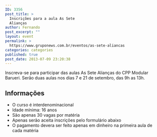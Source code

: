 ```yaml
---
ID: 3356
post_title: >
  Inscrições para a aula As Sete
  Alianças
author: Fernando
post_excerpt: ""
layout: event
permalink: >
  https://www.gruponews.com.br/eventos/as-sete-aliancas
categories: categories
published: true
post_date: 2013-07-09 23:20:38
---
```

Inscreva-se para participar das aulas As Sete Alianças do CPP Modular Barueri. Serão duas aulas nos dias 7 e 21 de setembro, das 9h as 13h.
<h2>Informações</h2>
<ul>
	<li>O curso é interdenominacional</li>
	<li>Idade mínima: 16 anos</li>
	<li>São apenas 30 vagas por matéria</li>
	<li>Apenas serão aceita inscrições pelo formulário abaixo</li>
	<li>O pagamento devera ser feito apenas em dinheiro na primeira aula de cada matéria</li>
</ul>